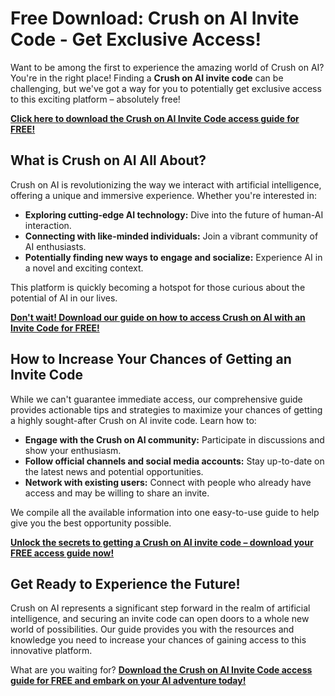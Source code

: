 # Free Download: Crush on AI Invite Code - Get Exclusive Access!

Want to be among the first to experience the amazing world of Crush on AI? You're in the right place! Finding a **Crush on AI invite code** can be challenging, but we've got a way for you to potentially get exclusive access to this exciting platform – absolutely free!

[**Click here to download the Crush on AI Invite Code access guide for FREE!**](https://udemywork.com/crush-on-ai-invite-code)

## What is Crush on AI All About?

Crush on AI is revolutionizing the way we interact with artificial intelligence, offering a unique and immersive experience. Whether you're interested in:

*   **Exploring cutting-edge AI technology:** Dive into the future of human-AI interaction.
*   **Connecting with like-minded individuals:** Join a vibrant community of AI enthusiasts.
*   **Potentially finding new ways to engage and socialize:** Experience AI in a novel and exciting context.

This platform is quickly becoming a hotspot for those curious about the potential of AI in our lives.

[**Don't wait! Download our guide on how to access Crush on AI with an Invite Code for FREE!**](https://udemywork.com/crush-on-ai-invite-code)

## How to Increase Your Chances of Getting an Invite Code

While we can't guarantee immediate access, our comprehensive guide provides actionable tips and strategies to maximize your chances of getting a highly sought-after Crush on AI invite code. Learn how to:

*   **Engage with the Crush on AI community:** Participate in discussions and show your enthusiasm.
*   **Follow official channels and social media accounts:** Stay up-to-date on the latest news and potential opportunities.
*   **Network with existing users:** Connect with people who already have access and may be willing to share an invite.

We compile all the available information into one easy-to-use guide to help give you the best opportunity possible.

[**Unlock the secrets to getting a Crush on AI invite code – download your FREE access guide now!**](https://udemywork.com/crush-on-ai-invite-code)

## Get Ready to Experience the Future!

Crush on AI represents a significant step forward in the realm of artificial intelligence, and securing an invite code can open doors to a whole new world of possibilities. Our guide provides you with the resources and knowledge you need to increase your chances of gaining access to this innovative platform.

What are you waiting for? **[Download the Crush on AI Invite Code access guide for FREE and embark on your AI adventure today!](https://udemywork.com/crush-on-ai-invite-code)**
